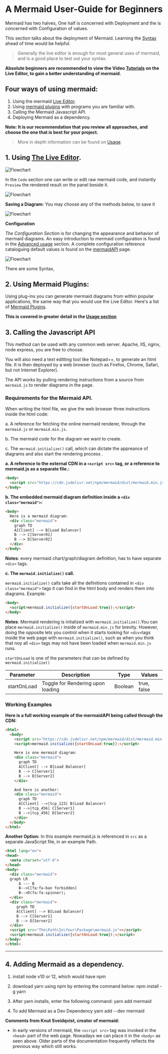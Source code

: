 # A Mermaid User-Guide for Beginners
Mermaid has two halves, One half is concerned with Deployment and the is concerned with Configuration of values. 

This section talks about the deployment of Mermaid. Learning the [Syntax](./n00b-syntaxReference.md) ahead of time would be helpful.

>Generally the live editor is enough for most general uses of mermaid, and is a good place to test out your syntax. 

**Absolute beginners are recommended to view the Video [Tutorials](./Tutorials.md) on the Live Editor, to gain a better understanding of mermaid.**



## Four ways of using mermaid:
1. Using the mermaid [Live Editor](https://mermaid-js.github.io/mermaid-live-editor/).  
2. Using [mermaid plugins](./integrations.md) with programs you are familiar with.
3. Calling the Mermaid Javascript API.
4. Deploying Mermaid as a dependency.

**Note: It is our recommendation that you review all approaches, and choose the one that is best for your project.**

>More in depth information can be found on [Usage](./usage.md).

## 1. Using [The Live Editor](https://mermaidjs.github.io/mermaid-live-editor).

![Flowchart](./img/Live-Editor-Usage.png)

In the `Code` section one can write or edit raw mermaid code, and instantly `Preview` the rendered result on the panel beside it.

![Flowchart](./img/DiagramDefinition.png)

**Saving a Diagram:**
You may choose any of the methods below, to save it 

![Flowchart](./img/Live-Editor-Choices.png)

**Configuration**

*The Configuration Section* is for changing the appearance and behavior of mermaid diagrams. An easy introduction to mermaid configuration is found in the [Advanced usage](./n00b-advanced.md) section. A complete configuration reference cataloguing default values is found on the [mermaidAPI](Setup.md) page.

![Flowchart](./img/Configuration.png)

There are some Syntax,

## 2. Using Mermaid Plugins:

Using plug-ins you can generate mermaid diagrams from within popular applications, the same way that you would use the Live Editor. Here's a list of [Mermaid Plugins](./integrations.md).

**This is covered in greater detail in the [Usage section](usage.md)**

## 3. Calling the Javascript API

This method can be used with any common web server. Apache, IIS, nginx, node express, you are free to choose.

You will also need a text editting tool like Notepad++, to generate an html file. It is then deployed by a web browser (such as Firefox, Chrome, Safari, but not Internet Explorer).

The API works by pulling rendering instructions from a source from `mermaid.js` to render diagrams in the page. 


###  Requirements for the Mermaid API.

When writing the html file, we give the web browser three instructions inside the html code:

a. A reference for fetching the online mermaid renderer, through the `mermaid.js` or `mermaid.min.js`.

b. The mermaid code for the diagram we want to create.

c. The `mermaid.initialize()` call, which can dictate the appreance of diagrams and also start the rendering process .


**a. A reference to the external CDN in a `<script src>` tag, or a reference to mermaid.js as a separate file.:**

```html
<body>
  <script src="https://cdn.jsdelivr.net/npm/mermaid/dist/mermaid.min.js"></script>
</body>
```

**b. The embedded mermaid diagram definition inside a `<div class="mermaid">`:**

```html
<body>
  Here is a mermaid diagram:
  <div class="mermaid">
    graph TD
    A[Client] --> B[Load Balancer]
    B --> C[Server01]
    B --> D[Server02]
  </div>
</body>
```
**Notes**: every mermaid chart/graph/diagram definition, has to have separate `<div>` tags.

**c. The `mermaid.initialize()` call.**

`mermaid.initialize()` calls take all the definitions contained in `<div class="mermaid">` tags it can find in the html body and renders them into diagrams. Example:
```html
<body>
  <script>mermaid.initialize({startOnLoad:true});</script>
</body>
```

**Notes**:
Mermaid rendering is initalized with `mermaid.initialize()`.You can place `mermaid.initialize()` inside of `mermaid.min.js` for brevity. However, doing the opposite lets you control when it starts looking for `<div>`tags inside the web page with `mermaid.initialize()`, such as when you think that noy all `<div>` tags may not have been loaded when `mermaid.min.js` runs.

`startOnLoad` is one of the parameters that can be defined by `mermaid.initialize()`

| Parameter | Description     | Type   | Values                                               |
| --------- | --------------- | ------ | ---------------------------------------------------- |
|startOnLoad| Toggle for Rendering upon loading | Boolean | true, false                       |

### Working Examples 

**Here is a full working example of the mermaidAPI being called through the CDN:**

```html
<html>
  <body>
    <script src="https://cdn.jsdelivr.net/npm/mermaid/dist/mermaid.min.js"></script>
    <script>mermaid.initialize({startOnLoad:true});</script>

    Here is one mermaid diagram:
    <div class="mermaid">
      graph TD
      A[Client] --> B[Load Balancer]
      B --> C[Server1]
      B --> D[Server2]
    </div>

    And here is another:
    <div class="mermaid">
      graph TD
      A[Client] -->|tcp_123| B(Load Balancer)
      B -->|tcp_456| C[Server1]
      B -->|tcp_456| D[Server2]
    </div>
  </body>
</html>
```
**Another Option:**
In this example mermaid.js is referenced in `src` as a separate JavaScript file, in an example Path. 
```html
<html lang="en">
<head>
  <meta charset="utf-8">
</head>
<body>
  <div class="mermaid">
  graph LR
      A --- B
      B-->C[fa:fa-ban forbidden]
      B-->D(fa:fa-spinner);
  </div>
  <div class="mermaid">
     graph TD
     A[Client] --> B[Load Balancer]
     B --> C[Server1]
     B --> D[Server2]
  </div>
  <script src="The\Path\In\Your\Package\mermaid.js"></script>
  <script>mermaid.initialize({startOnLoad:true});</script>
</body>
</html>
```


---
## 4. Adding Mermaid as a dependency.

1. install node v10 or 12, which would have npm

2. download yarn using npm by entering the command below:
    npm install -g yarn

3. After yarn installs, enter the following command:
    yarn add mermaid
    
4. To add Mermaid as a Dev Dependency
    yarn add --dev mermaid
    


**Comments from Knut Sveidqvist, creator of mermaid:**
- In early versions of mermaid, the `<script src>` tag was invoked in the `<head>` part of the web page. Nowadays we can place it in the `<body>` as seen above. Older parts of the documentation frequently reflects the previous way which still works.
